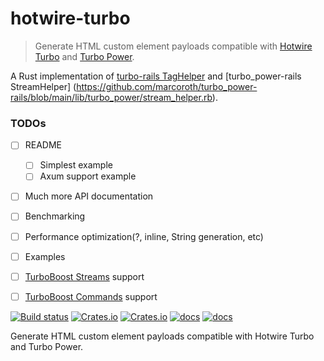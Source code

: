 # hotwire-turbo

> Generate HTML custom element payloads compatible with [Hotwire Turbo](https://github.com/hotwired/turbo) and [Turbo Power](https://github.com/marcoroth/turbo_power).

A Rust implementation of [turbo-rails TagHelper](https://github.com/hotwired/turbo-rails/blob/main/app/models/turbo/streams/tag_builder.rb)
and [turbo_power-rails StreamHelper] (https://github.com/marcoroth/turbo_power-rails/blob/main/lib/turbo_power/stream_helper.rb).

### TODOs

- [ ] README
  - [ ] Simplest example
  - [ ] Axum support example
- [ ] Much more API documentation
- [ ] Benchmarking
- [ ] Performance optimization(?, inline, String generation, etc)
- [ ] Examples
- [ ] [TurboBoost Streams](https://github.com/hopsoft/turbo_boost-streams/) support
- [ ] [TurboBoost Commands](https://github.com/hopsoft/turbo_boost-commands/) support


[![Build status](https://github.com/johnbcodes/hotwire-turbo/actions/workflows/ci.yml/badge.svg?branch=main)](https://github.com/johnbcodes/sqlite-es/actions/workflows/ci.yml)
[![Crates.io](https://img.shields.io/crates/v/hotwire-turbo)](https://crates.io/crates/hotwire-turbo)
[![Crates.io](https://img.shields.io/crates/v/hotwire-turbo-axum)](https://crates.io/crates/hotwire-turbo-axum)
[![docs](https://img.shields.io/badge/API-docs-blue.svg)](https://docs.rs/hotwire-turbo)
[![docs](https://img.shields.io/badge/API-docs-blue.svg)](https://docs.rs/hotwire-turbo-axum)

Generate HTML custom element payloads compatible with Hotwire Turbo and Turbo Power.